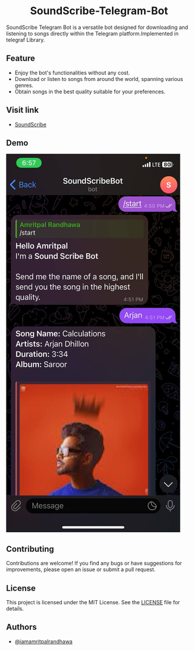 
<h1 align="center">SoundScribe-Telegram-Bot
</h1>

SoundScribe Telegram Bot is a versatile bot designed for downloading and listening to songs directly within the Telegram platform.Implemented in telegraf Library.

## Feature
* Enjoy the bot's functionalities without any cost.
* Download or listen to songs from around the world, spanning various genres.
* Obtain songs in the best quality suitable for your preferences.

## Visit link 
 * [SoundScribe](https://t.me/soundscribebot) 
## Demo
![Image Description](https://github.com/iamamritpalrandhawa/SoundScribe-Telegram-Bot/blob/main/-6053118893582565494_121%20(1).jpg)

## Contributing
Contributions are welcome! If you find any bugs or have suggestions for improvements, please open an issue or submit a pull request.

## License 
This project is licensed under the MIT License. See the [LICENSE](LICENSE) file for details.

## Authors
- [@iamamritpalrandhawa](https://www.github.com/iamamritpalrandhawa)
